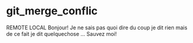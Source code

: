 # git_merge_conflic
REMOTE
LOCAL
Bonjour! Je ne sais pas quoi dire du coup je dit rien mais de ce fait je dit quelquechose ... Sauvez moi!
